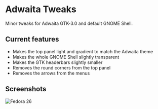 # Adwaita Tweaks
Minor tweaks for Adwaita GTK-3.0 and default GNOME Shell. 

## Current features
- Makes the top panel light and gradient to match the Adwaita theme
- Makes the whole GNOME Shell slightly transparent
- Makes the GTK headerbars slightly smaller
- Removes the round corners from the top panel
- Removes the arrows from the menus

## Screenshots
![Fedora 26](http://i.imgur.com/3yZmjzd.jpg)
